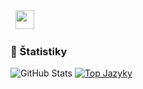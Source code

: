 <div align="center>
           <img src=https://forthebadge.com/images/badges/not-a-bug-a-feature.svg" height="30">&nbsp;
           <img src=https://forthebadge.com/images/badges/powered-by-black-magic.svg" height="30">&nbsp;

### 📜 Štatistiky 
![GitHub Stats](https://github-readme-stats.vercel.app/api?username=Slenkston&show_icons=true)
[![Top Jazyky](https://github-readme-stats.vercel.app/api/top-langs/?username=Slenkston)](https://github.com/anuraghazra/github-readme-stats)
